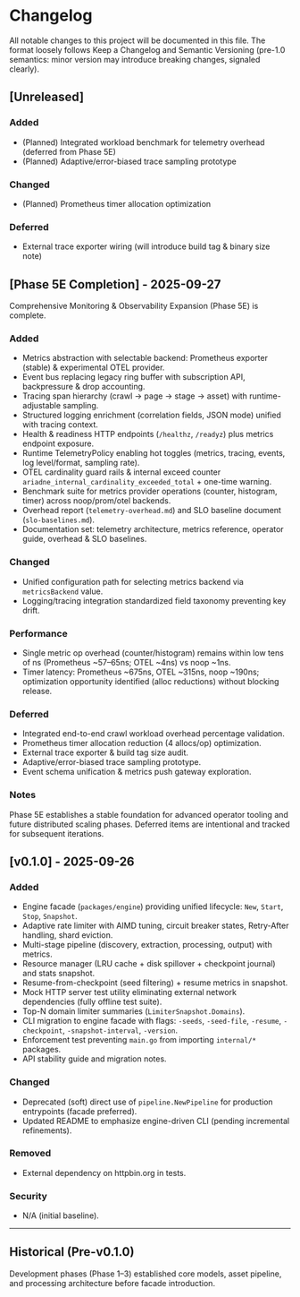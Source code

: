 # Changelog

All notable changes to this project will be documented in this file. The format loosely follows Keep a Changelog and Semantic Versioning (pre-1.0 semantics: minor version may introduce breaking changes, signaled clearly).

## [Unreleased]

### Added
- (Planned) Integrated workload benchmark for telemetry overhead (deferred from Phase 5E)
- (Planned) Adaptive/error-biased trace sampling prototype

### Changed
- (Planned) Prometheus timer allocation optimization

### Deferred
- External trace exporter wiring (will introduce build tag & binary size note)

## [Phase 5E Completion] - 2025-09-27

Comprehensive Monitoring & Observability Expansion (Phase 5E) is complete.

### Added
- Metrics abstraction with selectable backend: Prometheus exporter (stable) & experimental OTEL provider.
- Event bus replacing legacy ring buffer with subscription API, backpressure & drop accounting.
- Tracing span hierarchy (crawl → page → stage → asset) with runtime-adjustable sampling.
- Structured logging enrichment (correlation fields, JSON mode) unified with tracing context.
- Health & readiness HTTP endpoints (`/healthz`, `/readyz`) plus metrics endpoint exposure.
- Runtime TelemetryPolicy enabling hot toggles (metrics, tracing, events, log level/format, sampling rate).
- OTEL cardinality guard rails & internal exceed counter `ariadne_internal_cardinality_exceeded_total` + one-time warning.
- Benchmark suite for metrics provider operations (counter, histogram, timer) across noop/prom/otel backends.
- Overhead report (`telemetry-overhead.md`) and SLO baseline document (`slo-baselines.md`).
- Documentation set: telemetry architecture, metrics reference, operator guide, overhead & SLO baselines.

### Changed
- Unified configuration path for selecting metrics backend via `metricsBackend` value.
- Logging/tracing integration standardized field taxonomy preventing key drift.

### Performance
- Single metric op overhead (counter/histogram) remains within low tens of ns (Prometheus ~57–65ns; OTEL ~4ns) vs noop ~1ns.
- Timer latency: Prometheus ~675ns, OTEL ~315ns, noop ~190ns; optimization opportunity identified (alloc reductions) without blocking release.

### Deferred
- Integrated end-to-end crawl workload overhead percentage validation.
- Prometheus timer allocation reduction (4 allocs/op) optimization.
- External trace exporter & build tag size audit.
- Adaptive/error-biased trace sampling prototype.
- Event schema unification & metrics push gateway exploration.

### Notes
Phase 5E establishes a stable foundation for advanced operator tooling and future distributed scaling phases. Deferred items are intentional and tracked for subsequent iterations.

## [v0.1.0] - 2025-09-26

### Added

- Engine facade (`packages/engine`) providing unified lifecycle: `New`, `Start`, `Stop`, `Snapshot`.
- Adaptive rate limiter with AIMD tuning, circuit breaker states, Retry-After handling, shard eviction.
- Multi-stage pipeline (discovery, extraction, processing, output) with metrics.
- Resource manager (LRU cache + disk spillover + checkpoint journal) and stats snapshot.
- Resume-from-checkpoint (seed filtering) + resume metrics in snapshot.
- Mock HTTP server test utility eliminating external network dependencies (fully offline test suite).
- Top-N domain limiter summaries (`LimiterSnapshot.Domains`).
- CLI migration to engine facade with flags: `-seeds`, `-seed-file`, `-resume`, `-checkpoint`, `-snapshot-interval`, `-version`.
- Enforcement test preventing `main.go` from importing `internal/*` packages.
- API stability guide and migration notes.

### Changed

- Deprecated (soft) direct use of `pipeline.NewPipeline` for production entrypoints (facade preferred).
- Updated README to emphasize engine-driven CLI (pending incremental refinements).

### Removed

- External dependency on httpbin.org in tests.

### Security

- N/A (initial baseline).

---

## Historical (Pre-v0.1.0)

Development phases (Phase 1–3) established core models, asset pipeline, and processing architecture before facade introduction.
